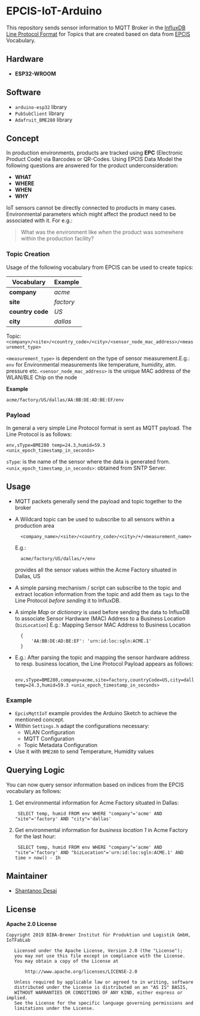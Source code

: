 # EPCIS-IoT-Arduino

This repository sends sensor information to MQTT Broker in the [InfluxDB Line Protocol Format](https://docs.influxdata.com/influxdb/v1.7/write_protocols/line_protocol_reference/) for Topics that are created based on data from [EPCIS](https://en.wikipedia.org/wiki/EPCIS) Vocabulary.

## Hardware
* __ESP32-WROOM__

## Software
* `arduino-esp32` library
* `PubSubClient` library
* `Adafruit_BME280` library

## Concept

In production environments, products are tracked using __EPC__ (Electronic Product Code) via Barcodes or QR-Codes. Using EPCIS Data Model the following questions are answered for
the product underconsideration:

* __WHAT__
* __WHERE__
* __WHEN__
* __WHY__

IoT sensors cannot be directly connected to products in many cases. Environmental parameters which might affect the product need to be associated with it. For e.g.:

> What was the environment like _when_ the product was somewhere within the production facility?

### Topic Creation

Usage of the following vocabulary from EPCIS can be used to create topics:

| Vocabulary | Example |
|------------|---------|
| __company__| _acme_  |
| __site__   | _factory_ |
| __country code__ | _US_ |
| __city__ | _dallas_ |

Topic: `<company>/<site>/<country_code>/<city>/<sensor_node_mac_address>/<measurement_type>`

`<measurement_type>` is dependent on the type of sensor measurement.E.g.: `env` for Environmental measurements like temperature, humidity, atm. pressure etc.
`<sensor_node_mac_address>` is the unique MAC address of the WLAN/BLE Chip on the node

__Example__

    acme/factory/US/dallas/AA:BB:DE:AD:BE:EF/env

### Payload

In general a very simple Line Protocol format is sent as MQTT payload. The Line Protocol is as follows:

    env,sType=BME280 temp=24.3,humid=59.3 <unix_epoch_timestamp_in_seconds>

`sType`: is the name of the sensor where the data is generated from.
`<unix_epoch_timestamp_in_seconds>`: obtained from SNTP Server.

## Usage
* MQTT packets generally send the payload and topic together to the broker
* A Wildcard topic can be used to subscribe to all sensors within a production area

        <company_name>/<site>/<country_code>/<city>/+/<measurement_name>
    
    E.g.:

        acme/factory/US/dallas/+/env
    
    provides all the sensor values within the Acme Factory situated in Dallas, US

* A simple parsing mechanism / script can subscribe to the topic and extract location information from the topic and add them as `tags` to the Line Protocol _before sending_ it to InfluxDB.

* A simple _Map_ or _dictionary_ is used before sending the data to InfluxDB to associate Sensor Hardware (MAC) Address to a Business Location (`bizLocation`)
    E.g.: Mapping Sensor MAC Address to Business Location
    
        {
            'AA:BB:DE:AD:BE:EF': 'urn:id:loc:sgln:ACME.1'
        }


* E.g.: After parsing the topic and mapping the sensor hardware address to resp. business location, the Line Protocol Payload appears as follows:

        env,sType=BME280,company=acme,site=factory,countryCode=US,city=dallas,sId=AA:BB:DE:AD:BE:EF,bizLocation=urn:id:loc:sgln:ACME.1 temp=24.3,humid=59.3 <unix_epoch_timestamp_in_seconds>

### Example
* `EpcisMqttIoT` example provides the Arduino Sketch to achieve the mentioned concept.
* Within `Settings.h` adapt the configurations necessary:
    * WLAN Configuration
    * MQTT Configuration
    * Topic Metadata Configuration
* Use it with `BME280` to send Temperature, Humidity values

## Querying Logic

You can now query sensor information based on indices from the EPCIS vocabulary as follows:

1. Get environmental information for Acme Factory situated in Dallas:

        SELECT temp, humid FROM env WHERE "company"='acme' AND "site"='factory' AND "city"='dallas'

2. Get environmental information for _business location 1_ in Acme Factory for the last hour:

        SELECT temp, humid FROM env WHERE "company"='acme' AND "site"='factory' AND "bizLocation"='urn:id:loc:sgln:ACME.1' AND time > now() - 1h


## Maintainer
* [Shantanoo Desai](http://github.com/shantanoo-desai)

## License

__Apache 2.0 License__

```
Copyright 2019 BIBA-Bremer Institut für Produktion und Logistik GmbH, IoTFabLab

   Licensed under the Apache License, Version 2.0 (the "License");
   you may not use this file except in compliance with the License.
   You may obtain a copy of the License at

       http://www.apache.org/licenses/LICENSE-2.0

   Unless required by applicable law or agreed to in writing, software
   distributed under the License is distributed on an "AS IS" BASIS,
   WITHOUT WARRANTIES OR CONDITIONS OF ANY KIND, either express or implied.
   See the License for the specific language governing permissions and
   limitations under the License.
```